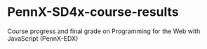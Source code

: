 # PennX-SD4x-course-results
Course progress and final grade on Programming for the Web with JavaScript (PennX-EDX)
